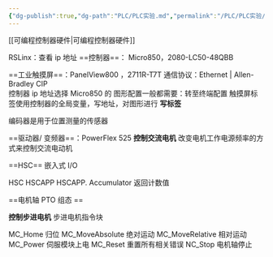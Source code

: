 ```yaml
---
{"dg-publish":true,"dg-path":"PLC/PLC实验.md","permalink":"/PLC/PLC实验/","dgPassFrontmatter":true,"noteIcon":"","created":"2024-12-28T12:50:18.838+08:00","updated":"2025-04-29T16:31:36.415+08:00"}
---
```



[[可编程控制器硬件\|可编程控制器硬件]]

RSLinx：查看 ip 地址
==控制器==： Micro850，2080-LC50-48QBB 

==工业触摸屏==：PanelView800 ，2711R-T7T
通信协议：Ethernet | Allen-Bradley CIP  
控制器 ip 地址选择 Micro850 的
图形配置一般都需要：转至终端配置
触摸屏标签使用控制器的全局变量，写地址，对图形进行 **写标签**

编码器是用于位置测量的传感器

==驱动器/ 变频器==：PowerFlex 525 
**控制交流电机**
改变电机工作电源频率的方式来控制交流电动机

==HSC==
嵌入式 I/O  

HSC 
HSCAPP 
HSCAPP. Accumulator 返回计数值

==电机轴 PTO 组态 ==


**控制步进电机**
步进电机指令块 

MC_Home  归位
MC_MoveAbsolute  绝对运动
MC_MoveRelative  相对运动
MC_Power  伺服模块上电
MC_Reset  重置所有相关错误
NC_Stop  电机轴停止


